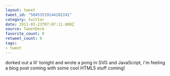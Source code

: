 ```yaml
---
layout: tweet
tweet_id: "50453519144202241"
category: twitter
date: 2011-03-23T07:07:11.000Z
source: TweetDeck
favorite_count: 0
retweet_count: 0
tags:
- tweet
---
```


dorked out a lil' tonight and wrote a pong in SVG and JavaScript, i'm feeling a blog post coming with some cool HTML5 stuff coming!
